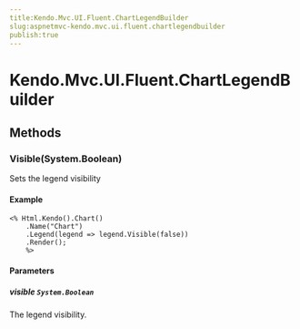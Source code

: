 ```yaml
---
title:Kendo.Mvc.UI.Fluent.ChartLegendBuilder
slug:aspnetmvc-kendo.mvc.ui.fluent.chartlegendbuilder
publish:true
---
```


# Kendo.Mvc.UI.Fluent.ChartLegendBuilder

## Methods

### Visible(System.Boolean)
Sets the legend visibility

#### Example
    <% Html.Kendo().Chart()
        .Name("Chart")
        .Legend(legend => legend.Visible(false))
        .Render();
        %>

#### Parameters

##### visible `System.Boolean`
The legend visibility.